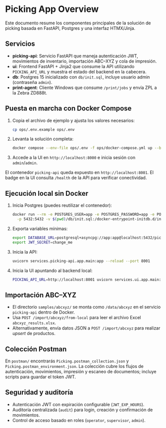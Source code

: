 # Picking App Overview

Este documento resume los componentes principales de la solución de picking basada en FastAPI, Postgres y una interfaz HTMX/Jinja.

## Servicios

- **picking-api**: Servicio FastAPI que maneja autenticación JWT, movimientos de inventario, importación ABC–XYZ y cola de impresión.
- **ui**: Frontend FastAPI + Jinja2 que consume la API utilizando `PICKING_API_URL` y muestra el estado del backend en la cabecera.
- **db**: Postgres 15 inicializado con `db/init.sql`, incluye usuario admin (contraseña `admin`).
- **print-agent**: Cliente Windows que consume `/print/jobs` y envía ZPL a la Zebra ZD888t.

## Puesta en marcha con Docker Compose

1. Copia el archivo de ejemplo y ajusta los valores necesarios:

   ```bash
   cp ops/.env.example ops/.env
   ```

2. Levanta la solución completa:

   ```bash
   docker compose --env-file ops/.env -f ops/docker-compose.yml up --build
   ```

3. Accede a la UI en `http://localhost:8000` e inicia sesión con `admin`/`admin`.

El contenedor `picking-api` queda expuesto en `http://localhost:8001`. El badge en la UI consulta `/health` de la API para verificar conectividad.

## Ejecución local sin Docker

1. Inicia Postgres (puedes reutilizar el contenedor):

   ```bash
   docker run --rm -e POSTGRES_USER=app -e POSTGRES_PASSWORD=app -e POSTGRES_DB=picking \
     -p 5432:5432 -v $(pwd)/db/init.sql:/docker-entrypoint-initdb.d/init.sql postgres:15
   ```

2. Exporta variables mínimas:

   ```bash
   export DATABASE_URL=postgresql+asyncpg://app:app@localhost:5432/picking
   export JWT_SECRET=change_me
   ```

3. Inicia la API:

   ```bash
   uvicorn services.picking-api.app.main:app --reload --port 8001
   ```

4. Inicia la UI apuntando al backend local:

   ```bash
   PICKING_API_URL=http://localhost:8001 uvicorn services.ui.app.main:app --reload --port 8000
   ```

## Importación ABC–XYZ

- El directorio `samples/abcxyz/` se monta como `/data/abcxyz` en el servicio `picking-api` dentro de Docker.
- Usa `POST /import/abcxyz/from-local` para leer el archivo Excel `abcxyz_results.xlsx`.
- Alternativamente, envía datos JSON a `POST /import/abcxyz` para realizar _upsert_ de productos.

## Colección Postman

En `postman/` encontrarás `Picking.postman_collection.json` y `Picking.postman_environment.json`. La colección cubre los flujos de autenticación, movimientos, impresión y escaneo de documentos; incluye scripts para guardar el token JWT.

## Seguridad y auditoría

- Autenticación JWT con expiración configurable (`JWT_EXP_HOURS`).
- Auditoría centralizada (`audit`) para login, creación y confirmación de movimientos.
- Control de acceso basado en roles (`operator`, `supervisor`, `admin`).
